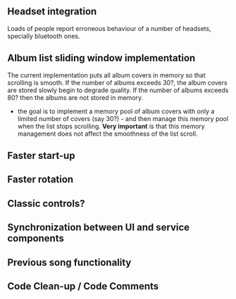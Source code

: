 ## Headset integration ##

Loads of people report erroneous behaviour of a number of headsets, specially bluetooth ones.


## Album list sliding window implementation ##

The current implementation puts all album covers in memory so that scrolling is smooth. If the number of albums exceeds 30?, the album covers are stored slowly begin to degrade quality. If the number of albums exceeds 80? then the albums are not stored in memory.

  * the goal is to implement a memory pool of album covers with only a limited number of covers (say 30?) - and then manage this memory pool when the list stops scrolling. **Very important** is that this memory management does not affect the smoothness of the list scroll.

## Faster start-up ##

## Faster rotation ##

## Classic controls? ##

## Synchronization between UI and service components ##

## Previous song functionality ##

## Code Clean-up / Code Comments ##